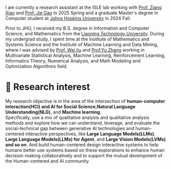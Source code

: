 
I am currently a research assistant at the ISLE lab working with [Prof. Ziang Xiao](https://www.ziangxiao.com/) and [Prof. Jie Gao](https://gaojie058.github.io/) in 2025 Spring and a graduate Master's degree in Computer student at [Johns Hopkins University](https://www.jhu.edu/) in 2024 Fall.

Prior to JHU, I received my B.S. degree in Information and Computer Science, and Mathematics from the [Liaoning Technology University](https://en.lntu.edu.cn/). During my undergrad study, I spent time at the Institute of Mathematics and Systems Science and the Institute of Machine Learning and Data Mining, where I was advised by [Prof. Wei liu](https://www.researchgate.net/profile/Wei-Liu-523) and [Prof.Yu Zhang](https://www.researchgate.net/profile/Yu-Zhang-264) working in Multivariate Statistical Analysis, Machine Learning, Reinforcement Learning, Informatics Theory, Numerical Analysis, and Math Modeling and Optimization Algorithms field.
# 🤔 Research interest
My research objective is in the area of the intersection of **human-computer interaction(HCI) and AI for Social Science**,**Natural Language Understanding(NLG)**, and **Machine learning**. \
Specifically, use a mix of qualitative analysis and qualitative analysis methods and explore how we can understand, leverage, and evaluate the social-technical gap between generative AI technologies and human-centered interactive perspectives, like **Large Language Models(LLMs)**, **Large Language Models(LLMs) for Agent**, and **Large Vision Models(LVMs) and so on**. And build human-centered design interactive systems to help humans better use systems based on these explorations to enhance human decision-making collaboratively and to support the mutual development of the Human-centered and AI community. 

